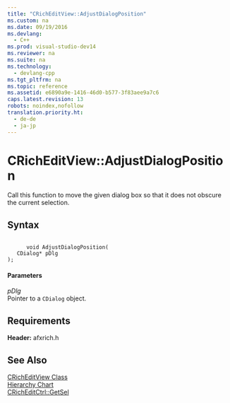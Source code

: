 ```yaml
---
title: "CRichEditView::AdjustDialogPosition"
ms.custom: na
ms.date: 09/19/2016
ms.devlang: 
  - C++
ms.prod: visual-studio-dev14
ms.reviewer: na
ms.suite: na
ms.technology: 
  - devlang-cpp
ms.tgt_pltfrm: na
ms.topic: reference
ms.assetid: e6890a9e-1416-46d0-b577-3f83aee9a7c6
caps.latest.revision: 13
robots: noindex,nofollow
translation.priority.ht: 
  - de-de
  - ja-jp
---
```

# CRichEditView::AdjustDialogPosition
Call this function to move the given dialog box so that it does not obscure the current selection.  
  
## Syntax  
  
```  
  
      void AdjustDialogPosition(  
   CDialog* pDlg   
);  
```  
  
#### Parameters  
 *pDlg*  
 Pointer to a `CDialog` object.  
  
## Requirements  
 **Header:** afxrich.h  
  
## See Also  
 [CRichEditView Class](../vs140/CRichEditView-Class.md)   
 [Hierarchy Chart](../vs140/Hierarchy-Chart.md)   
 [CRichEditCtrl::GetSel](../vs140/CRichEditCtrl--GetSel.md)